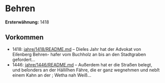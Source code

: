 # Behren

**Ersterwähnung:** 1418

## Vorkommen
- 1418: [jahre/1418/README.md](../jahre/1418/README.md) – Dieſes Jahr hat der Advokat von Eiſenberg Behren-
hafer vom Buchholz an bis an den Stadtgraben gefordert...
- 1446: [jahre/1446/README.md](../jahre/1446/README.md) – Außerdem hat er die
Straßen belegt, und beſonders an der Hälliſhen Fähre,
die er ganz wegnehmen und nebſt einem Kahn an der ;
Wetha nah Weiß...

